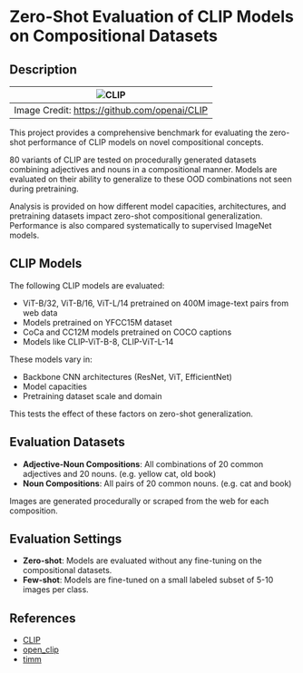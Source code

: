 # Zero-Shot Evaluation of CLIP Models on Compositional Datasets


## Description

| ![CLIP](https://raw.githubusercontent.com/mlfoundations/open_clip/main/docs/CLIP.png) |
|:--:|
| Image Credit: https://github.com/openai/CLIP |

This project provides a comprehensive benchmark for evaluating the zero-shot performance of CLIP models on novel compositional concepts.

80 variants of CLIP are tested on procedurally generated datasets combining adjectives and nouns in a compositional manner. Models are evaluated on their ability to generalize to these OOD combinations not seen during pretraining. 

Analysis is provided on how different model capacities, architectures, and pretraining datasets impact zero-shot compositional generalization. Performance is also compared systematically to supervised ImageNet models.

## CLIP Models

The following CLIP models are evaluated:

- ViT-B/32, ViT-B/16, ViT-L/14 pretrained on 400M image-text pairs from web data
- Models pretrained on YFCC15M dataset
- CoCa and CC12M models pretrained on COCO captions
- Models like CLIP-ViT-B-8, CLIP-ViT-L-14

These models vary in:

- Backbone CNN architectures (ResNet, ViT, EfficientNet)
- Model capacities
- Pretraining dataset scale and domain

This tests the effect of these factors on zero-shot generalization.

## Evaluation Datasets  

- **Adjective-Noun Compositions**: All combinations of 20 common adjectives and 20 nouns. (e.g. yellow cat, old book)
- **Noun Compositions**: All pairs of 20 common nouns. (e.g. cat and book) 

Images are generated procedurally or scraped from the web for each composition.

## Evaluation Settings

- **Zero-shot**: Models are evaluated without any fine-tuning on the compositional datasets. 
- **Few-shot**: Models are fine-tuned on a small labeled subset of 5-10 images per class.

## References

- [CLIP](https://arxiv.org/abs/2103.00020)
- [open_clip](https://github.com/mlfoundations/open_clip)
- [timm](https://github.com/rwightman/pytorch-image-models)
